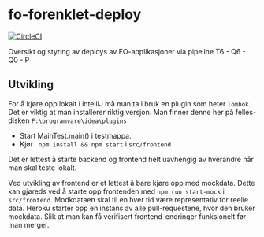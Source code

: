 # fo-forenklet-deploy

[![CircleCI](https://circleci.com/gh/navikt/fo-forenklet-deploy/tree/master.svg?style=svg)](https://circleci.com/gh/navikt/fo-forenklet-deploy/tree/master)

Oversikt og styring av deploys av FO-applikasjoner via pipeline T6 - Q6 - Q0 - P

## Utvikling

For å kjøre opp lokalt i intelliJ må man ta i bruk en plugin som heter `lombok`.
Det er viktig at man installerer riktig versjon. Man finner denne her på felles-disken
`F:\programvare\idea\plugins`

* Start MainTest.main() i testmappa. 
* Kjør ` npm install && npm start` i `src/frontend` 

Det er lettest å starte backend og frontend helt uavhengig av hverandre når man skal teste lokalt. 

Ved utvikling av frontend er et lettest å bare kjøre opp med mockdata. Dette kan gjøreds ved å
starte opp frontenden med `npm run start-mock` i `src/frontend`. Modkdataen skal til en hver tid være representativ
for reelle data. Heroku starter opp en instans av alle pull-requestene, hvor den bruker mockdata.
Slik at man kan få verifisert frontend-endringer funksjonelt før man merger.

